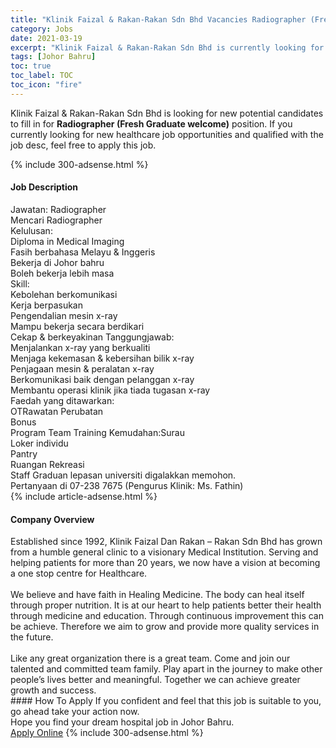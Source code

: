 ```yaml
---
title: "Klinik Faizal & Rakan-Rakan Sdn Bhd Vacancies Radiographer (Fresh Graduate welcome)" 
category: Jobs 
date: 2021-03-19 
excerpt: "Klinik Faizal & Rakan-Rakan Sdn Bhd is currently looking for suitable person to fill in the Radiographer (Fresh Graduate welcome) which positioned at Johor Bahru" 
tags: [Johor Bahru] 
toc: true 
toc_label: TOC 
toc_icon: "fire" 
--- 
```


<p>Klinik Faizal & Rakan-Rakan Sdn Bhd is looking for new potential candidates to fill in for <b>Radiographer (Fresh Graduate welcome)</b> position. If you currently looking for new healthcare job opportunities and qualified with the job desc, feel free to apply this job.
</p>{% include 300-adsense.html %} 
<div><div><h4>Job Description</h4></div><div><div><span><div><div>Jawatan: Radiographer</div><div>Mencari Radiographer</div><div>Kelulusan:</div><div>Diploma in Medical Imaging</div><div>Fasih berbahasa Melayu &amp; Inggeris</div><div>Bekerja di Johor bahru</div><div>Boleh bekerja lebih masa</div><div>Skill:</div><div>Kebolehan berkomunikasi</div><div>Kerja berpasukan</div><div>Pengendalian mesin x-ray</div><div>Mampu bekerja secara berdikari</div><div>Cekap &amp; berkeyakinan&#160;Tanggungjawab:</div><div>Menjalankan x-ray yang berkualiti</div><div>Menjaga kekemasan &amp; kebersihan bilik x-ray</div><div>Penjagaan mesin &amp; peralatan x-ray</div><div>Berkomunikasi baik dengan pelanggan x-ray</div><div>Membantu operasi klinik jika tiada tugasan x-ray&#160;</div><div>Faedah yang ditawarkan:</div><div>OTRawatan Perubatan</div><div>Bonus</div><div>Program Team Training&#160;Kemudahan:Surau</div><div>Loker individu</div><div>Pantry</div><div>Ruangan Rekreasi</div><div>Staff&#160;Graduan lepasan universiti digalakkan memohon.</div><div>Pertanyaan di 07-238 7675 (Pengurus Klinik: Ms. Fathin)&#160;</div></div></span></div></div></div> 
{% include article-adsense.html %} 
<div><div><h4>Company Overview</h4></div><div><div><span><div><div>Established since 1992, Klinik Faizal Dan Rakan &#8211; Rakan Sdn Bhd has grown from a humble general clinic to a visionary Medical Institution. Serving and helping patients for more than 20 years, we now have a vision at becoming a one stop centre for Healthcare.</div>
<div><br>
We believe and have faith in Healing Medicine. The body can heal itself through proper nutrition. It is at our heart to help patients better their health through medicine and education. Through continuous improvement this can be achieve. Therefore we aim to grow and provide more quality services in the future.</div>
<div><br>
Like any great organization there is a great team. Come and join our talented and committed team family. Play apart in the journey to make other people&#8217;s lives better and meaningful. Together we can achieve greater growth and success.</div></div></span></div></div></div> 
#### How To Apply 
If you confident and feel that this job is suitable to you, go ahead take your action now. <br/> 
Hope you find your dream hospital job in Johor Bahru. <br/> 
<a href="https://www.jobstreet.com.my/en/job/radiographer-fresh-graduate-welcome-4496569?jobId=jobstreet-my-job-4496569" class="btn btn--warning" target="_blank" rel="nofollow noopenner">Apply Online</a> 
{% include 300-adsense.html %} 